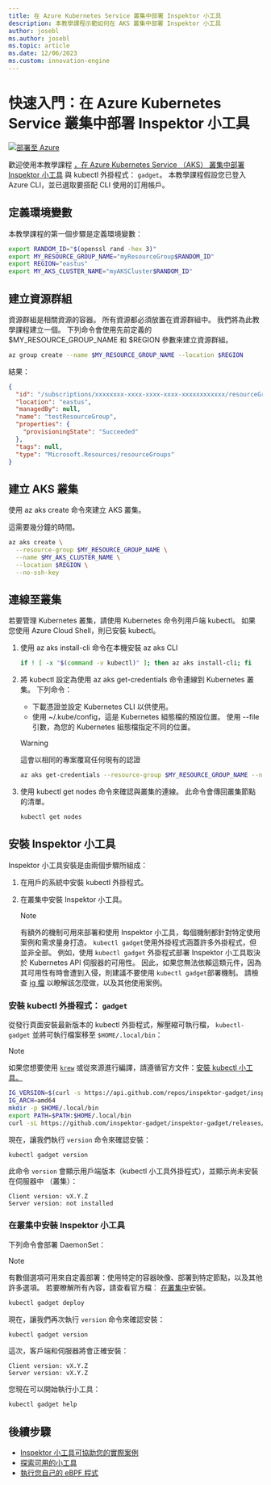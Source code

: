 ```yaml
---
title: 在 Azure Kubernetes Service 叢集中部署 Inspektor 小工具
description: 本教學課程示範如何在 AKS 叢集中部署 Inspektor 小工具
author: josebl
ms.author: josebl
ms.topic: article
ms.date: 12/06/2023
ms.custom: innovation-engine
---
```


# 快速入門：在 Azure Kubernetes Service 叢集中部署 Inspektor 小工具

[![部署至 Azure](https://aka.ms/deploytoazurebutton)](https://go.microsoft.com/fwlink/?linkid=2262844)

歡迎使用本教學課程 [，在 Azure Kubernetes Service （AKS） 叢集中部署 Inspektor 小工具](https://www.inspektor-gadget.io/) 與 kubectl 外掛程式： `gadget`。 本教學課程假設您已登入 Azure CLI，並已選取要搭配 CLI 使用的訂用帳戶。

## 定義環境變數

本教學課程的第一個步驟是定義環境變數：

```bash
export RANDOM_ID="$(openssl rand -hex 3)"
export MY_RESOURCE_GROUP_NAME="myResourceGroup$RANDOM_ID"
export REGION="eastus"
export MY_AKS_CLUSTER_NAME="myAKSCluster$RANDOM_ID"
```

## 建立資源群組

資源群組是相關資源的容器。 所有資源都必須放置在資源群組中。 我們將為此教學課程建立一個。 下列命令會使用先前定義的 $MY_RESOURCE_GROUP_NAME 和 $REGION 參數來建立資源群組。

```bash
az group create --name $MY_RESOURCE_GROUP_NAME --location $REGION
```

結果：

<!-- expected_similarity=0.3 -->
```JSON
{
  "id": "/subscriptions/xxxxxxxx-xxxx-xxxx-xxxx-xxxxxxxxxxxx/resourceGroups/myResourceGroup210",
  "location": "eastus",
  "managedBy": null,
  "name": "testResourceGroup",
  "properties": {
    "provisioningState": "Succeeded"
  },
  "tags": null,
  "type": "Microsoft.Resources/resourceGroups"
}
```

## 建立 AKS 叢集

使用 az aks create 命令來建立 AKS 叢集。

這需要幾分鐘的時間。

```bash
az aks create \
  --resource-group $MY_RESOURCE_GROUP_NAME \
  --name $MY_AKS_CLUSTER_NAME \
  --location $REGION \
  --no-ssh-key
```

## 連線至叢集

若要管理 Kubernetes 叢集，請使用 Kubernetes 命令列用戶端 kubectl。 如果您使用 Azure Cloud Shell，則已安裝 kubectl。

1. 使用 az aks install-cli 命令在本機安裝 az aks CLI

    ```bash
    if ! [ -x "$(command -v kubectl)" ]; then az aks install-cli; fi
    ```

2. 將 kubectl 設定為使用 az aks get-credentials 命令連線到 Kubernetes 叢集。 下列命令：
    - 下載憑證並設定 Kubernetes CLI 以供使用。
    - 使用 ~/.kube/config，這是 Kubernetes 組態檔的預設位置。 使用 --file 引數，為您的 Kubernetes 組態檔指定不同的位置。

    > [!WARNING]
    > 這會以相同的專案覆寫任何現有的認證

    ```bash
    az aks get-credentials --resource-group $MY_RESOURCE_GROUP_NAME --name $MY_AKS_CLUSTER_NAME --overwrite-existing
    ```

3. 使用 kubectl get nodes 命令來確認與叢集的連線。 此命令會傳回叢集節點的清單。

    ```bash
    kubectl get nodes
    ```

## 安裝 Inspektor 小工具

Inspektor 小工具安裝是由兩個步驟所組成：

1. 在用戶的系統中安裝 kubectl 外掛程式。
2. 在叢集中安裝 Inspektor 小工具。

    > [!NOTE]
    > 有額外的機制可用來部署和使用 Inspektor 小工具，每個機制都針對特定使用案例和需求量身打造。 `kubectl gadget`使用外掛程式涵蓋許多外掛程式，但並非全部。 例如，使用 `kubectl gadget` 外掛程式部署 Inspektor 小工具取決於 Kubernetes API 伺服器的可用性。 因此，如果您無法依賴這類元件，因為其可用性有時會遭到入侵，則建議不要使用 `kubectl gadget`部署機制。 請檢查 [ig 檔](https://github.com/inspektor-gadget/inspektor-gadget/blob/main/docs/ig.md) 以瞭解該怎麼做，以及其他使用案例。

### 安裝 kubectl 外掛程式： `gadget`

從發行頁面安裝最新版本的 kubectl 外掛程式，解壓縮可執行檔， `kubectl-gadget` 並將可執行檔案移至 `$HOME/.local/bin`：

> [!NOTE]
> 如果您想要使用 [`krew`](https://sigs.k8s.io/krew) 或從來源進行編譯，請遵循官方文件：[安裝 kubectl 小工具。](https://github.com/inspektor-gadget/inspektor-gadget/blob/main/docs/install.md#installing-kubectl-gadget)

```bash
IG_VERSION=$(curl -s https://api.github.com/repos/inspektor-gadget/inspektor-gadget/releases/latest | jq -r .tag_name)
IG_ARCH=amd64
mkdir -p $HOME/.local/bin
export PATH=$PATH:$HOME/.local/bin
curl -sL https://github.com/inspektor-gadget/inspektor-gadget/releases/download/${IG_VERSION}/kubectl-gadget-linux-${IG_ARCH}-${IG_VERSION}.tar.gz  | tar -C $HOME/.local/bin -xzf - kubectl-gadget
```

現在，讓我們執行 `version` 命令來確認安裝：

```bash
kubectl gadget version
```

此命令 `version` 會顯示用戶端版本（kubectl 小工具外掛程式），並顯示尚未安裝在伺服器中 （叢集）：

<!--expected_similarity="(?m)^Client version: v\d+\.\d+\.\d+$\n^Server version: not installed$"-->
```text
Client version: vX.Y.Z
Server version: not installed
```

### 在叢集中安裝 Inspektor 小工具

下列命令會部署 DaemonSet：

> [!NOTE]
> 有數個選項可用來自定義部署：使用特定的容器映像、部署到特定節點，以及其他許多選項。 若要瞭解所有內容，請查看官方檔： [在叢集中](https://github.com/inspektor-gadget/inspektor-gadget/blob/main/docs/install.md#installing-in-the-cluster)安裝。

```bash
kubectl gadget deploy
```

現在，讓我們再次執行 `version` 命令來確認安裝：

```bash
kubectl gadget version
```

這次，客戶端和伺服器將會正確安裝：

<!--expected_similarity="(?m)^Client version: v\d+\.\d+\.\d+$\n^Server version: v\d+\.\d+\.\d+$"-->
```text
Client version: vX.Y.Z
Server version: vX.Y.Z
```

您現在可以開始執行小工具：

```bash
kubectl gadget help
```

<!--
## Clean Up

### Undeploy Inspektor Gadget

```bash
kubectl gadget undeploy
```

### Clean up Azure resources

When no longer needed, you can use `az group delete` to remove the resource group, cluster, and all related resources as follows. The `--no-wait` parameter returns control to the prompt without waiting for the operation to complete. The `--yes` parameter confirms that you wish to delete the resources without an additional prompt to do so.

```bash
az group delete --name $MY_RESOURCE_GROUP_NAME --no-wait --yes
```
-->

## 後續步驟
- [Inspektor 小工具可協助您的實際案例](https://go.microsoft.com/fwlink/p/?linkid=2260402#use-cases)
- [探索可用的小工具](https://go.microsoft.com/fwlink/p/?linkid=2260070)
- [執行您自己的 eBPF 程式](https://go.microsoft.com/fwlink/p/?linkid=2259865)
